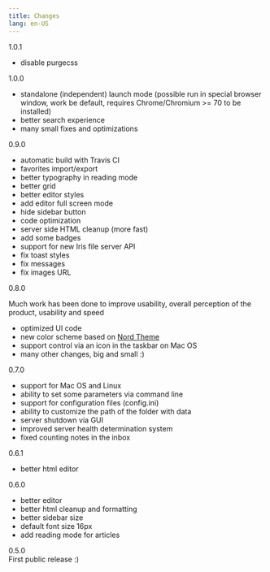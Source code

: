 ```yaml
---
title: Changes
lang: en-US
---
```


<span class="badge badge-primary">1.0.1</span>  

* disable purgecss

<span class="badge badge-primary">1.0.0</span>  

* standalone (independent) launch mode (possible run in special browser window, work be default, requires Chrome/Chromium >= 70 to be installed)
* better search experience
* many small fixes and optimizations

<span class="badge badge-info">0.9.0</span>  

* automatic build with Travis CI
* favorites import/export
* better typography in reading mode
* better grid
* better editor styles
* add editor full screen mode
* hide sidebar button
* code optimization
* server side HTML cleanup (more fast)
* add some badges
* support for new Iris file server API
* fix toast styles
* fix messages
* fix images URL

<span class="badge badge-info">0.8.0</span>  

Much work has been done to improve usability, overall perception of the product, usability and speed

* optimized UI code
* new color scheme based on [Nord Theme](https://www.nordtheme.com/)
* support control via an icon in the taskbar on Mac OS
* many other changes, big and small :)

<span class="badge badge-info">0.7.0</span>  
* support for Mac OS and Linux 
* ability to set some parameters via command line
* support for configuration files (config.ini)
* ability to customize the path of the folder with data
* server shutdown via GUI
* improved server health determination system
* fixed counting notes in the inbox

<span class="badge badge-info">0.6.1</span>  
* better html editor

<span class="badge badge-info">0.6.0</span>  
* better editor
* better html cleanup and formatting
* better sidebar size
* default font size 16px
* add reading mode for articles

<span class="badge badge-info">0.5.0</span>  
First public release :)
